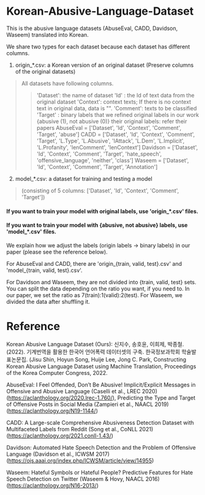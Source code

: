 # Korean-Abusive-Language-Dataset

This is the abusive language datasets (AbuseEval, CADD, Davidson, Waseem) translated into Korean.

We share two types for each dataset because each dataset has different columns.
1. origin_*.csv: a Korean version of an original dataset (Preserve columns of the original datasets)
> All datasets have following columns.
>> 'Dataset': the name of dataset
>> 'Id'     : the Id of text data from the original dataset
>> 'Context': context texts; If there is no context text in original data, data is "".
>> 'Comment': texts to be classified
>> 'Target' : binary labels that we refined original labels in our work {abusive (1), not abusive (0)}
>> their original labels: refer their papers
> AbuseEval = ['Dataset', 'Id', 'Context', 'Comment', 'Target', 'abuse']
> CADD = ['Dataset', 'Id', 'Context', 'Comment', 'Target', 'L.Type', 'L.Abusive', 'lAttack', 'L.Dem', 'L.Implicit', 'L.Profanity', 'lenComment', 'lenContext']
> Davidson = ['Dataset', 'Id', 'Context', 'Comment', 'Target', 'hate_speech', 'offensive_language', 'neither', 'class']
> Waseem = ['Dataset', 'Id', 'Context', 'Comment', 'Target', 'Annotation']

2. model_*.csv: a dataset for training and testing a model
> (consisting of 5 columns: ['Dataset', 'Id', 'Context', 'Comment', 'Target'])

#### If you want to train your model with original labels, use 'origin_*.csv' files.
#### If you want to train your model with {abusive, not abusive} labels, use 'model_*.csv' files.
We explain how we adjust the labels (origin labels -> binary labels) in our paper (please see the reference below).


For AbuseEval and CADD, there are 'origin_{train, valid, test}.csv' and 'model_{train, valid, test}.csv'.

For Davidson and Waseem, they are not divided into {train, valid, test} sets.
You can split the data depending on the ratio you want, if you need to.
In our paper, we set the ratio as 7(train):1(valid):2(test).
For Waseem, we divided the data after shuffling it. 


# Reference
Korean Abusive Language Dataset (Ours): 신지수, 송호윤, 이희제, 박종철. (2022). 기계번역을 활용한 한국어 언어폭력 데이터셋의 구축. 한국정보과학회 학술발표논문집. (Jisu Shin, Hoyun Song, Huije Lee, Jong C. Park, Constructing Korean Abusive Language Dataset using Machine Translation, Proceedings of the Korea Computer Congress, 2022.

AbuseEval: I Feel Offended, Don’t Be Abusive! Implicit/Explicit Messages in Offensive and Abusive Language (Caselli et al., LREC 2020) (https://aclanthology.org/2020.lrec-1.760/), Predicting the Type and Target of Offensive Posts in Social Media (Zampieri et al., NAACL 2019) (https://aclanthology.org/N19-1144/)

CADD: A Large-scale Comprehensive Abusiveness Detection Dataset with Multifaceted Labels from Reddit (Song et al., CoNLL 2021) (https://aclanthology.org/2021.conll-1.43/)

Davidson: Automated Hate Speech Detection and the Problem of Offensive Language (Davidson et al., ICWSM 2017) (https://ojs.aaai.org/index.php/ICWSM/article/view/14955)

Waseem: Hateful Symbols or Hateful People? Predictive Features for Hate Speech Detection on Twitter (Waseem & Hovy, NAACL 2016) (https://aclanthology.org/N16-2013/)
